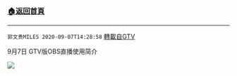 ﻿###  [:house:返回首頁](https://github.com/ourhimalayas/txt)
---

`郭文贵MILES 2020-09-07T14:28:58` [轉載自GTV](https://gtv.org/web/#/UserInfo/5e596957357cc612d35a8044)

9月7日 GTV版OBS直播使用简介

[![](https://filegroup.gtv.org/cdn-cgi/image/width=600/https://filegroup.gtv.org/group3/default/20200907/14/28/0/6b24d40aa252bce0a0f03957aa100745)](https://filegroup.gtv.org/group3/default/20200907/14/28/0/1ba31dca97524866dad5654d9a2b2225.MOV)